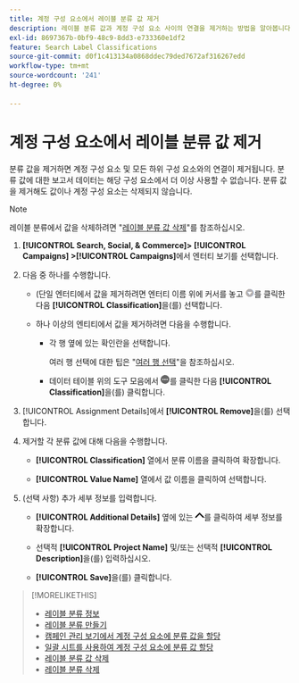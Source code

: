 ```yaml
---
title: 계정 구성 요소에서 레이블 분류 값 제거
description: 레이블 분류 값과 계정 구성 요소 사이의 연결을 제거하는 방법을 알아봅니다.
exl-id: 8697367b-0bf9-48c9-8dd3-e733360e1df2
feature: Search Label Classifications
source-git-commit: d0f1c413134a0868ddec79ded7672af316267edd
workflow-type: tm+mt
source-wordcount: '241'
ht-degree: 0%

---
```


# 계정 구성 요소에서 레이블 분류 값 제거

분류 값을 제거하면 계정 구성 요소 및 모든 하위 구성 요소와의 연결이 제거됩니다. 분류 값에 대한 보고서 데이터는 해당 구성 요소에서 더 이상 사용할 수 없습니다. 분류 값을 제거해도 값이나 계정 구성 요소는 삭제되지 않습니다.

>[!NOTE]
>
>레이블 분류에서 값을 삭제하려면 &quot;[레이블 분류 값 삭제](classification-values-delete.md)&quot;를 참조하십시오.

1. **[!UICONTROL Search, Social, & Commerce]> [!UICONTROL Campaigns] >[!UICONTROL Campaigns]**&#x200B;에서 엔터티 보기를 선택합니다.

1. 다음 중 하나를 수행합니다.

   * (단일 엔터티에서 값을 제거하려면 엔터티 이름 위에 커서를 놓고 ![메뉴 단추](/help/search-social-commerce/assets/arrow-dropdown-menu.png "메뉴 단추")를 클릭한 다음 **[!UICONTROL Classification]**&#x200B;을(를) 선택합니다.

   * 하나 이상의 엔티티에서 값을 제거하려면 다음을 수행합니다.

      * 각 행 옆에 있는 확인란을 선택합니다.

        여러 행 선택에 대한 팁은 &quot;[여러 행 선택](/help/search-social-commerce/common-tasks/navigation-editing-selection/multiple-rows-select.md)&quot;을 참조하십시오.

      * 데이터 테이블 위의 도구 모음에서 ![자세히](/help/search-social-commerce/assets/more.png "자세히")를 클릭한 다음 **[!UICONTROL Classification]**&#x200B;을(를) 클릭합니다.

1. [!UICONTROL Assignment Details]에서 **[!UICONTROL Remove]**&#x200B;을(를) 선택합니다.

1. 제거할 각 분류 값에 대해 다음을 수행합니다.

   * **[!UICONTROL Classification]** 열에서 분류 이름을 클릭하여 확장합니다.

   * **[!UICONTROL Value Name]** 열에서 값 이름을 클릭하여 선택합니다.

1. (선택 사항) 추가 세부 정보를 입력합니다.

   * **[!UICONTROL Additional Details]** 옆에 있는 ![열기](/help/search-social-commerce/assets/chevron-up.png "열기")를 클릭하여 세부 정보를 확장합니다.

   * 선택적 **[!UICONTROL Project Name]** 및/또는 선택적 **[!UICONTROL Description]**&#x200B;을(를) 입력하십시오.

   * **[!UICONTROL Save]**&#x200B;을(를) 클릭합니다.

>[!MORELIKETHIS]
>
>* [레이블 분류 정보](classification-about.md)
>* [레이블 분류 만들기](classification-create.md)
>* [캠페인 관리 보기에서 계정 구성 요소에 분류 값을 할당](classification-values-assign-campaign-management.md)
>* [일괄 시트를 사용하여 계정 구성 요소에 분류 값 할당](classification-values-assign-bulksheets.md)
>* [레이블 분류 값 삭제](classification-values-delete.md)
>* [레이블 분류 삭제](classification-delete.md)
